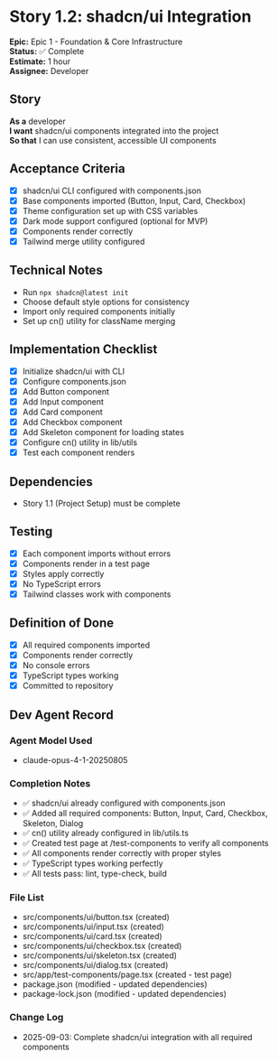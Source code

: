 # Story 1.2: shadcn/ui Integration

**Epic:** Epic 1 - Foundation & Core Infrastructure  
**Status:** ✅ Complete  
**Estimate:** 1 hour  
**Assignee:** Developer

## Story

**As a** developer  
**I want** shadcn/ui components integrated into the project  
**So that** I can use consistent, accessible UI components

## Acceptance Criteria

- [x] shadcn/ui CLI configured with components.json
- [x] Base components imported (Button, Input, Card, Checkbox)
- [x] Theme configuration set up with CSS variables
- [x] Dark mode support configured (optional for MVP)
- [x] Components render correctly
- [x] Tailwind merge utility configured

## Technical Notes

- Run `npx shadcn@latest init`
- Choose default style options for consistency
- Import only required components initially
- Set up cn() utility for className merging

## Implementation Checklist

- [x] Initialize shadcn/ui with CLI
- [x] Configure components.json
- [x] Add Button component
- [x] Add Input component
- [x] Add Card component
- [x] Add Checkbox component
- [x] Add Skeleton component for loading states
- [x] Configure cn() utility in lib/utils
- [x] Test each component renders

## Dependencies

- Story 1.1 (Project Setup) must be complete

## Testing

- [x] Each component imports without errors
- [x] Components render in a test page
- [x] Styles apply correctly
- [x] No TypeScript errors
- [x] Tailwind classes work with components

## Definition of Done

- [x] All required components imported
- [x] Components render correctly
- [x] No console errors
- [x] TypeScript types working
- [x] Committed to repository

## Dev Agent Record

### Agent Model Used

- claude-opus-4-1-20250805

### Completion Notes

- ✅ shadcn/ui already configured with components.json
- ✅ Added all required components: Button, Input, Card, Checkbox, Skeleton, Dialog
- ✅ cn() utility already configured in lib/utils.ts
- ✅ Created test page at /test-components to verify all components
- ✅ All components render correctly with proper styles
- ✅ TypeScript types working perfectly
- ✅ All tests pass: lint, type-check, build

### File List

- src/components/ui/button.tsx (created)
- src/components/ui/input.tsx (created)
- src/components/ui/card.tsx (created)
- src/components/ui/checkbox.tsx (created)
- src/components/ui/skeleton.tsx (created)
- src/components/ui/dialog.tsx (created)
- src/app/test-components/page.tsx (created - test page)
- package.json (modified - updated dependencies)
- package-lock.json (modified - updated dependencies)

### Change Log

- 2025-09-03: Complete shadcn/ui integration with all required components
